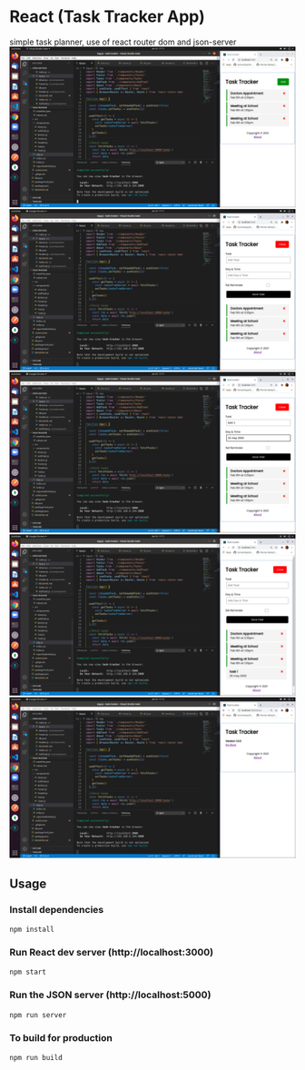 # React (Task Tracker App)

simple task planner, use of react router dom and json-server
![screenshot](https://github.com/prakashjha18/React-Task-Tracker/blob/main/screenshots/1.png)
![screenshot](https://github.com/prakashjha18/React-Task-Tracker/blob/main/screenshots/2.png)
![screenshot](https://github.com/prakashjha18/React-Task-Tracker/blob/main/screenshots/3.png)
![screenshot](https://github.com/prakashjha18/React-Task-Tracker/blob/main/screenshots/4.png)
![screenshot](https://github.com/prakashjha18/React-Task-Tracker/blob/main/screenshots/5.png)
## Usage

### Install dependencies

```
npm install
```

### Run React dev server (http://localhost:3000)

```
npm start
```

### Run the JSON server (http://localhost:5000)

```
npm run server
```

### To build for production

```
npm run build
```
